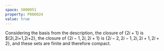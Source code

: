 ```yaml
---
space: S000051
property: P000024
value: true
---
```


Considering the basis from the description, the closure of $\{2i+1\}$ is $\{2i,2i+1,2i+2\},
the closure of $\{2i-1,2i,2i+1\}$ is $\{2i-2,2i-1,2i,2i+1,2i+2\}$,
and these sets are finite and therefore compact.
